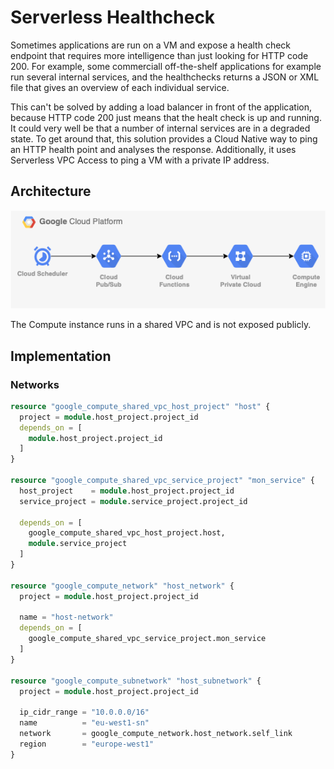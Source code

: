 # Serverless Healthcheck

Sometimes applications are run on a VM and expose a health check endpoint that requires more intelligence than just looking for HTTP code 200.  For example, some commerciall off-the-shelf applications for example run several internal services, and the healthchecks returns a JSON or XML file that gives an overview of each individual service. 

This can't be solved by adding a load balancer in front of the application, because HTTP code 200 just means that the healt check is up and running.  It could very well be that a number of internal services are in a degraded state.  To get around that, this solution provides a Cloud Native way to ping an HTTP health point and analyses the response.  Additionally, it uses Serverless VPC Access to ping a VM with a private IP address.

## Architecture
![Cloud Function Healtcheck](./architecture/architecture.png)

The Compute instance runs in a shared VPC and is not exposed publicly.  

## Implementation
### Networks

```terraform
resource "google_compute_shared_vpc_host_project" "host" {
  project = module.host_project.project_id
  depends_on = [
    module.host_project.project_id
  ]
}

resource "google_compute_shared_vpc_service_project" "mon_service" {
  host_project    = module.host_project.project_id
  service_project = module.service_project.project_id

  depends_on = [
    google_compute_shared_vpc_host_project.host,
    module.service_project
  ]
}

resource "google_compute_network" "host_network" {
  project = module.host_project.project_id

  name = "host-network"
  depends_on = [
    google_compute_shared_vpc_service_project.mon_service
  ]
}

resource "google_compute_subnetwork" "host_subnetwork" {
  project = module.host_project.project_id

  ip_cidr_range = "10.0.0.0/16"
  name          = "eu-west1-sn"
  network       = google_compute_network.host_network.self_link
  region        = "europe-west1"
}
```

